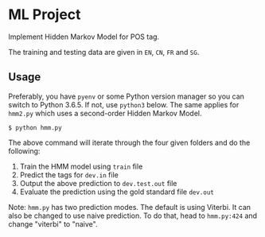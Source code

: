 # ML Project

Implement Hidden Markov Model for POS tag.

The training and testing data are given in `EN`, `CN`, `FR` and `SG`.

## Usage

Preferably, you have `pyenv` or some Python version manager so you can
switch to Python 3.6.5. If not, use `python3` below. The same applies for 
`hmm2.py` which uses a second-order Hidden Markov Model.

```console
$ python hmm.py
```

The above command will iterate through the four given folders and do the
following:

1. Train the HMM model using `train` file
2. Predict the tags for `dev.in` file
3. Output the above prediction to `dev.test.out` file
4. Evaluate the prediction using the gold standard file `dev.out`

Note: `hmm.py` has two prediction modes. The default is using Viterbi. It can 
also be changed to use naive prediction. To do that, head to `hmm.py:424` and
change "viterbi" to "naive".
